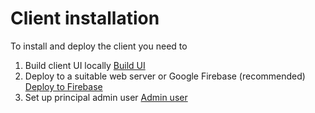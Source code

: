 # Client installation

To install and deploy the client you need to
1. Build client UI locally [Build UI](/client-installation/build.md)
2. Deploy to a suitable web server or Google Firebase (recommended)  [Deploy to Firebase](/client-installation/deploy.md)
3. Set up principal admin user [Admin user](/client-installation/admin.md)
